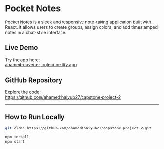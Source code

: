 # Pocket Notes

Pocket Notes is a sleek and responsive note-taking application built with React. It allows users to create groups, assign colors, and add timestamped notes in a chat-style interface.

## Live Demo
Try the app here:  
[ahamed-cuvette-project.netlify.app](https://ahamed-cuvette-project-2.netlify.app)

## GitHub Repository
Explore the code:  
https://github.com/ahamedthaiyub27/capstone-project-2

---


## How to Run Locally

```bash
git clone https://github.com/ahamedthaiyub27/capstone-project-2.git

npm install
npm start
